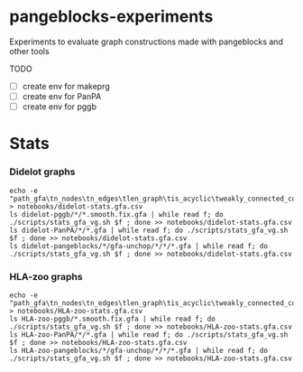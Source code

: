 # pangeblocks-experiments
Experiments to evaluate graph constructions made with pangeblocks and other tools

TODO
- [ ] create env for makeprg
- [ ] create env for PanPA
- [ ] create env for pggb

# Stats
### Didelot graphs
```
echo -e "path_gfa\tn_nodes\tn_edges\tlen_graph\tis_acyclic\tweakly_connected_components" > notebooks/didelot-stats.gfa.csv
ls didelot-pggb/*/*.smooth.fix.gfa | while read f; do ./scripts/stats_gfa_vg.sh $f ; done >> notebooks/didelot-stats.gfa.csv
ls didelot-PanPA/*/*.gfa | while read f; do ./scripts/stats_gfa_vg.sh $f ; done >> notebooks/didelot-stats.gfa.csv
ls didelot-pangeblocks/*/gfa-unchop/*/*/*.gfa | while read f; do ./scripts/stats_gfa_vg.sh $f ; done >> notebooks/didelot-stats.gfa.csv
```

### HLA-zoo graphs
```
echo -e "path_gfa\tn_nodes\tn_edges\tlen_graph\tis_acyclic\tweakly_connected_components" > notebooks/HLA-zoo-stats.gfa.csv
ls HLA-zoo-pggb/*.smooth.fix.gfa | while read f; do ./scripts/stats_gfa_vg.sh $f ; done >> notebooks/HLA-zoo-stats.gfa.csv
ls HLA-zoo-PanPA/*/*.gfa | while read f; do ./scripts/stats_gfa_vg.sh $f ; done >> notebooks/HLA-zoo-stats.gfa.csv
ls HLA-zoo-pangeblocks/*/gfa-unchop/*/*/*.gfa | while read f; do ./scripts/stats_gfa_vg.sh $f ; done >> notebooks/HLA-zoo-stats.gfa.csv
```